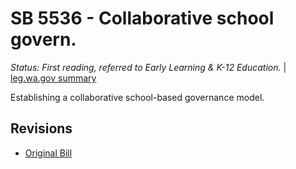# SB 5536 - Collaborative school govern.
*Status: First reading, referred to Early Learning & K-12 Education.* | [leg.wa.gov summary](https://app.leg.wa.gov/billsummary?BillNumber=5536&Year=2021)

Establishing a collaborative school-based governance model.

## Revisions
* [Original Bill](1/)